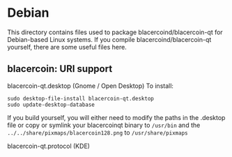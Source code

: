 
Debian
====================
This directory contains files used to package blacercoind/blacercoin-qt
for Debian-based Linux systems. If you compile blacercoind/blacercoin-qt yourself, there are some useful files here.

## blacercoin: URI support ##


blacercoin-qt.desktop  (Gnome / Open Desktop)
To install:

	sudo desktop-file-install blacercoin-qt.desktop
	sudo update-desktop-database

If you build yourself, you will either need to modify the paths in
the .desktop file or copy or symlink your blacercoinqt binary to `/usr/bin`
and the `../../share/pixmaps/blacercoin128.png` to `/usr/share/pixmaps`

blacercoin-qt.protocol (KDE)

